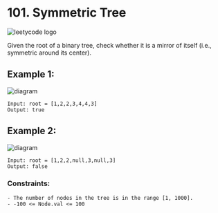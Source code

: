 # 101. Symmetric Tree

![leetycode logo](https://upload.wikimedia.org/wikipedia/commons/0/0a/LeetCode_Logo_black_with_text.svg)

Given the root of a binary tree, check whether it is a mirror of itself (i.e., symmetric around its center).


## Example 1:
![diagram](https://assets.leetcode.com/uploads/2021/02/19/symtree1.jpg)

```
Input: root = [1,2,2,3,4,4,3]
Output: true
```

## Example 2:
![diagram](https://assets.leetcode.com/uploads/2021/02/19/symtree2.jpg)

```
Input: root = [1,2,2,null,3,null,3]
Output: false
```

### Constraints:

```
- The number of nodes in the tree is in the range [1, 1000].
- -100 <= Node.val <= 100 
```

